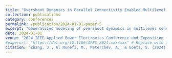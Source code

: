 ```yaml
---
title: "Overshoot Dynamics in Parallel Connectivity Enabled Multilevel Converters: Generalized Analytic Expression and Impact Analysis"
collection: publications
category: conferences
permalink: /publication/2024-01-01-paper-5
excerpt: "Generalized modeling of overshoot dynamics in multilevel converters."
date: 2024-01-01
venue: "2024 IEEE Applied Power Electronics Conference and Exposition (APEC)"
#paperurl: "https://doi.org/10.1109/APEC.2024.xxxxxxx" # Replace with actual DOI
citation: "Zhang, J., Al Munefi, M., Peterchev, A., & Goetz, S. (2024). Overshoot Dynamics in Parallel Connectivity Enabled Multilevel Converters: Generalized Analytic Expression and Impact Analysis. In <i>2024 IEEE Applied Power Electronics Conference and Exposition (APEC)</i> (pp. 581-586)."
---
```

